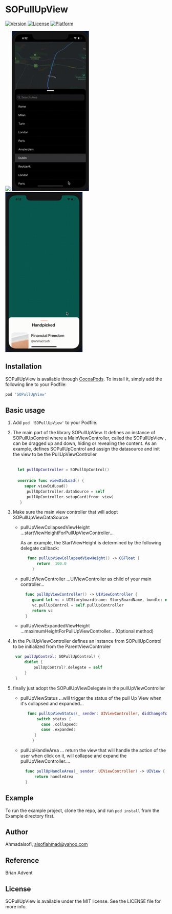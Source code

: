 # SOPullUpView

[![Version](https://img.shields.io/cocoapods/v/SOPullUpView.svg?style=flat)](https://cocoapods.org/pods/SOPullUpView)
[![License](https://img.shields.io/cocoapods/l/SOPullUpView.svg?style=flat)](https://cocoapods.org/pods/SOPullUpView)
[![Platform](https://img.shields.io/cocoapods/p/SOPullUpView.svg?style=flat)](https://cocoapods.org/pods/SOPullUpView)


<img src="https://github.com/Ahmadalsofi/SOPullUpView/blob/master/first.gif" height="500"/>   <img src="https://github.com/Ahmadalsofi/SOPullUpView/blob/master/second.gif" height="500"/>   <img src="https://github.com/Ahmadalsofi/SOPullUpView/blob/master/third.gif" height="500"/>

## Installation


SOPullUpView is available through [CocoaPods](https://cocoapods.org). To install
it, simply add the following line to your Podfile:

```ruby
pod 'SOPullUpView'
```


## Basic usage

1. Add `pod 'SOPullUpView'` to your Podfile.

2. The main part of the library SOPullUpView. It defines an instance of SOPullUpControl where a MainViewController, called the SOPullUpView , can be dragged up and down, hiding or revealing the content.
  As an example, defines SOPullUpControl and assign the datasource and init the view to be the PullUpViewController
        
     ```swift
  
       let pullUpController = SOPullUpControl()
       
       override func viewDidLoad() {
          super.viewDidLoad()
           pullUpController.dataSource = self
           pullUpController.setupCard(from: view)
        }
      ```
3. Make sure the main view controller that will adopt SOPullUpViewDataSource 
   * pullUpViewCollapsedViewHeight ...startViewHeightForPullUpViewController... 
   
      As an example, the StartViewHeight is determined by the following delegate callback:
   
      ```swift
         func pullUpViewCollapsedViewHeight() -> CGFloat {
             return  100.0
           }
       ```
   * pullUpViewController ...UIViewController as child of your main controller...
   
      ```swift
        func pullUpViewController() -> UIViewController {
           guard let vc = UIStoryboard(name: StoryBoardName, bundle: nil).instantiateInitialViewController() as? YourPullUpView else {return UIViewController()}
           vc.pullUpControl = self.pullUpController
           return vc
        }
       ```
   
   * pullUpViewExpandedViewHeight  ...maximumHeightForPullUpViewController... (Optional method)
   
   
4. In the PullUpViewController defines an instance from SOPullUpControl to be initialized from the ParentViewContrroler

   ```swift
    var pullUpControl: SOPullUpControl? {
        didSet {
            pullUpControl?.delegate = self
        }
    }
   ```
   
5. finally just adopt the SOPullUpViewDelegate in the pullUpViewController 

    * pullUpViewStatus ...will trigger the status of the pull Up View when it's collapsed and expanded...
    
      ```swift
         func pullUpViewStatus(_ sender: UIViewController, didChangeTo status: PullUpStatus) {
             switch status {
               case .collapsed:
               case .expanded:
            }
           }
       ```    
       
    * pullUpHandleArea ... return the view that will handle the action of the user when click on it, will collapse and expand the pullUpViewController....
    
      ```swift
        func pullUpHandleArea(_ sender: UIViewController) -> UIView {
            return handleArea
        }
       ```     

## Example

To run the example project, clone the repo, and run `pod install` from the Example directory first.

## Author

Ahmadalsofi,  alsofiahmad@yahoo.com

## Reference

Brian Advent

## License

SOPullUpView is available under the MIT license. See the LICENSE file for more info.
